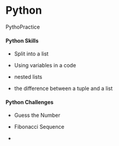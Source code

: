 # Python
PythoPractice

#### Python Skills
- Split into a list

- Using variables in a code

- nested lists

- the difference between a tuple and a list

#### Python Challenges

- Guess the Number

- Fibonacci Sequence

- 
